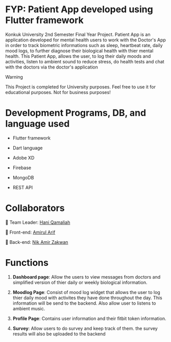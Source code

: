 # FYP: Patient App developed using Flutter framework 

Konkuk University 2nd Semester Final Year Project. Patient App is an application developed for mental health users to work with the Doctor's App in order to track biometric informations such as sleep, heartbeat rate, daily mood logs, to further diagnose their biological health with thier mental health. This Patient App, allows the user, to log their daily moods and activities, listen to ambient sound to reduce stress, do health tests and chat with the doctors via the doctor's application

> [!WARNING]
> This Project is completed for University purposes. Feel free to use it for educational purposes. Not for business purposes!


# Development Programs, DB, and language used

- Flutter framework
* Dart language
+ Adobe XD
- Firebase
* MongoDB
+ REST API


# Collaborators

👦 Team Leader: [Hani Qamaliah](https://github.com/ricegummy/)

👧 Front-end: [Amirul Arif](https://github.com/Amirularif/)

👦 Back-end: [Nik Amir Zakwan](https://github.com/astralkizuna/)


# Functions

1. **Dashboard page**: Allow the users to view messages from doctors and simplified version of thier daily or weekly biological information.

2. **Moodlog Page**: Consist of mood log widget that allows the user to log thier daily mood with activites they have done throughout the day. This information will be send to the backend. Also allow user to listens to ambient music.

3. **Profile Page**: Contains user information and their fitbit token information.

4. **Survey**: Allow users to do survey and keep track of them. the survey results will also be uploaded to the backend
